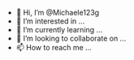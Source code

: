- 👋 Hi, I’m @Michaele123g
- 👀 I’m interested in ...
- 🌱 I’m currently learning ...
- 💞️ I’m looking to collaborate on ...
- 📫 How to reach me ...

<!---
Michaele123g/Michaele123g is a ✨ special ✨ repository because its `README.md` (this file) appears on your GitHub profile.
You can click the Preview link to take a look at your changes.
--->
